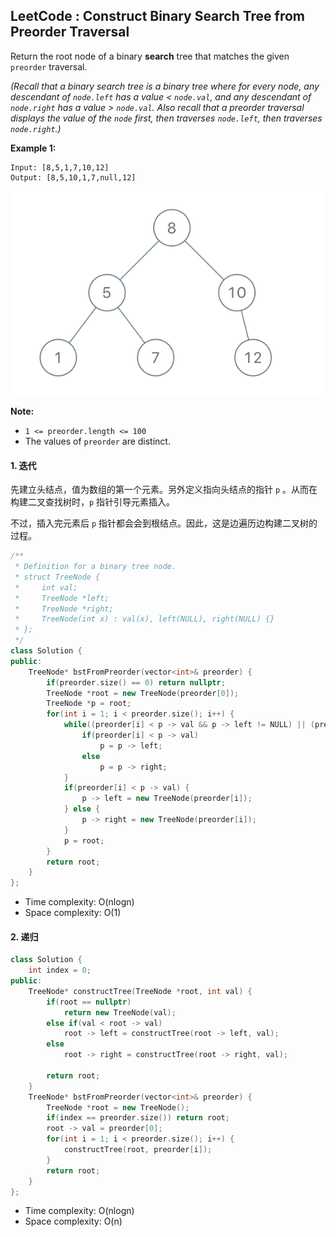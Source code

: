 ## LeetCode : Construct Binary Search Tree from Preorder Traversal


Return the root node of a binary **search** tree that matches the given `preorder` traversal.

*(Recall that a binary search tree is a binary tree where for every node, any descendant of `node.left` has a value < `node.val`, and any descendant of `node.right` has a value > `node.val`.  Also recall that a preorder traversal displays the value of the `node` first, then traverses `node.left`, then traverses `node.right`.)*


**Example 1:**

```
Input: [8,5,1,7,10,12]
Output: [8,5,10,1,7,null,12]
```

<div align="center">
    <img width="500px" src="https://github.com/RunCoderHang/LeetCode-Notes/blob/master/image/construct-binary-search-tree-from-preorder-traversal.png"></img>
</div>


**Note:**

* `1 <= preorder.length <= 100`
* The values of `preorder` are distinct.

#### 1. 迭代

先建立头结点，值为数组的第一个元素。另外定义指向头结点的指针 `p` 。从而在构建二叉查找树时，`p` 指针引导元素插入。

不过，插入完元素后 `p` 指针都会会到根结点。因此，这是边遍历边构建二叉树的过程。

```c++
/**
 * Definition for a binary tree node.
 * struct TreeNode {
 *     int val;
 *     TreeNode *left;
 *     TreeNode *right;
 *     TreeNode(int x) : val(x), left(NULL), right(NULL) {}
 * };
 */
class Solution {
public:
    TreeNode* bstFromPreorder(vector<int>& preorder) {
        if(preorder.size() == 0) return nullptr;
        TreeNode *root = new TreeNode(preorder[0]);
        TreeNode *p = root;
        for(int i = 1; i < preorder.size(); i++) {
            while((preorder[i] < p -> val && p -> left != NULL) || (preorder[i] > p -> val && p -> right != NULL)) {
                if(preorder[i] < p -> val)
                    p = p -> left;
                else
                    p = p -> right;
            }
            if(preorder[i] < p -> val) {
                p -> left = new TreeNode(preorder[i]);
            } else {
                p -> right = new TreeNode(preorder[i]);
            }
            p = root;
        }
        return root;
    }
};

```

* Time complexity: O(nlogn)
* Space complexity: O(1)



#### 2. 递归

```c++
class Solution {
    int index = 0;
public:
    TreeNode* constructTree(TreeNode *root, int val) {
        if(root == nullptr) 
            return new TreeNode(val);
        else if(val < root -> val)
            root -> left = constructTree(root -> left, val);
        else
            root -> right = constructTree(root -> right, val);

        return root;
    }
    TreeNode* bstFromPreorder(vector<int>& preorder) {
        TreeNode *root = new TreeNode();
        if(index == preorder.size()) return root;
        root -> val = preorder[0];
        for(int i = 1; i < preorder.size(); i++) {
            constructTree(root, preorder[i]);
        }
        return root;
    }
};
```

* Time complexity: O(nlogn)
* Space complexity: O(n)


